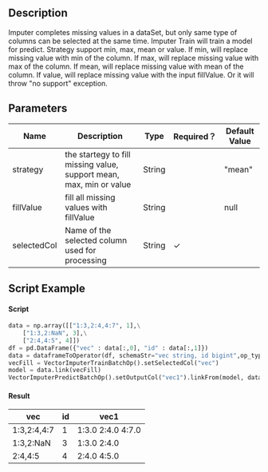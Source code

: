 ## Description
Imputer completes missing values in a dataSet, but only same type of columns can be selected at the same time.
 Imputer Train will train a model for predict.
 Strategy support min, max, mean or value.
 If min, will replace missing value with min of the column.
 If max, will replace missing value with max of the column.
 If mean, will replace missing value with mean of the column.
 If value, will replace missing value with the input fillValue.
 Or it will throw "no support" exception.

## Parameters
| Name | Description | Type | Required？ | Default Value |
| --- | --- | --- | --- | --- |
| strategy | the startegy to fill missing value, support mean, max, min or value | String |  | "mean" |
| fillValue | fill all missing values with fillValue | String |  | null |
| selectedCol | Name of the selected column used for processing | String | ✓ |  |


## Script Example

#### Script
``` python
data = np.array([["1:3,2:4,4:7", 1],\
    ["1:3,2:NaN", 3],\
    ["2:4,4:5", 4]])
df = pd.DataFrame({"vec" : data[:,0], "id" : data[:,1]})
data = dataframeToOperator(df, schemaStr="vec string, id bigint",op_type="batch")
vecFill = VectorImputerTrainBatchOp().setSelectedCol("vec")
model = data.link(vecFill)
VectorImputerPredictBatchOp().setOutputCol("vec1").linkFrom(model, data).collectToDataframe()
```
#### Result


| vec         | id   | vec1              |
| ----------- | ---- | ----------------- |
| 1:3,2:4,4:7 | 1    | 1:3.0 2:4.0 4:7.0 |
| 1:3,2:NaN   | 3    | 1:3.0 2:4.0       |
| 2:4,4:5     | 4    | 2:4.0 4:5.0       |
